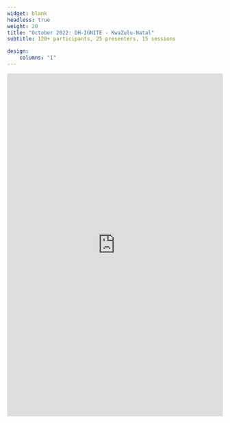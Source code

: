 ```yaml
---
widget: blank
headless: true
weight: 20
title: "October 2022: DH-IGNITE - KwaZulu-Natal"
subtitle: 120+ participants, 25 presenters, 15 sessions   

design:
    columns: "1"
---
```




<iframe width="100%" height="800px" src="https://www.youtube.com/embed/bZ0jQ9lV3_s?autoplay=1" title="YouTube video player" frameborder="0" allow="accelerometer; autoplay; clipboard-write; encrypted-media; gyroscope; picture-in-picture; web-share" allowfullscreen></iframe>